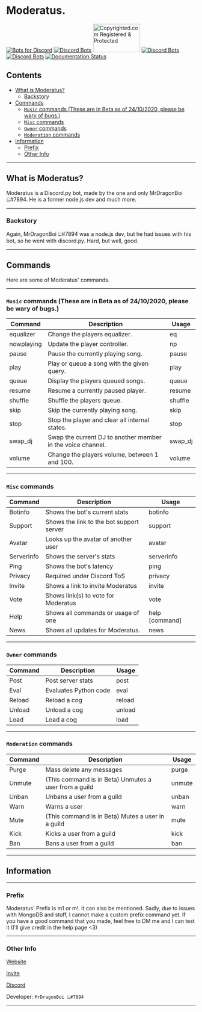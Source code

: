 # Moderatus.
[![Bots for Discord](https://botsfordiscord.com/api/bot/734822514894831639/widget?theme=dark)](https://botsfordiscord.com/bots/734822514894831639)
[![Discord Bots](https://top.gg/api/widget/734822514894831639.svg)](https://top.gg/bot/734822514894831639)
<a class="copyrighted-badge" title="Copyrighted.com Registered &amp; Protected" target="_blank" href="https://www.copyrighted.com/work/PNzs1xBr26qbIhXo"><img alt="Copyrighted.com Registered &amp; Protected" border="0" width="125" height="75" srcset="https://static.copyrighted.com/badges/125x75/06_2x.png 2x" src="https://static.copyrighted.com/badges/125x75/06.png" /></a>
[![Discord Bots](https://top.gg/api/widget/lib/734822514894831639.svg)](https://top.gg/bot/734822514894831639)
[![Discord Bots](https://top.gg/api/widget/status/734822514894831639.svg)](https://top.gg/bot/734822514894831639)
[![Documentation Status](https://readthedocs.org/projects/moderatus/badge/?version=latest)](https://moderatus.readthedocs.io/en/latest/?badge=latest)

## Contents

- [What is Moderatus?](#what-is-moderatus)
  * [Backstory](#backstory)
- [Commands](#commands)
  * [`Music` commands (These are in Beta as of 24/10/2020, please be wary of bugs.)](#music-commands)
  * [`Misc` commands](#misc-commands)
  * [`Owner` commands](#owner-commands)
  * [`Moderation` commands](#moderation-commands)
- [Information](#information)
  * [Prefix](#prefix)
  * [Other Info](#other-info)

--- 
## What is Moderatus?

Moderatus is a Discord.py bot, made by the one and only MrDragonBoi ඞ#7894. He is a former node.js dev and much more.

--- 
### Backstory

Again, MrDragonBoi ඞ#7894 was a node.js dev, but he had issues with his bot, so he went with discord.py. Hard, but well, good.

---
## Commands

Here are some of Moderatus' commands.

---

### `Music` commands (These are in Beta as of 24/10/2020, please be wary of bugs.)

|Command |                            Description                          |            Usage          |
|------------|-------------------------------------------------------------|---------------------------|
| equalizer  | Change the players equalizer.                               | eq <equalizer>          |               
| nowplaying | Update the player controller.                               | np                      |                 
| pause      | Pause the currently playing song.                           | pause                   |              
| play       | Play or queue a song with the given query.                  | play <query>            |     
| queue      | Display the players queued songs.                           | queue                   |              
| resume     | Resume a currently paused player.                           | resume                  |              
| shuffle    | Shuffle the players queue.                                  | shuffle                 |
| skip       | Skip the currently playing song.                            | skip                    |
| stop       | Stop the player and clear all internal states.              | stop                    |
| swap_dj    | Swap the current DJ to another member in the voice channel. | swap_dj <user>          |
| volume     | Change the players volume, between 1 and 100.               | volume <amount>         |

---

### `Misc` commands

|Command    |                Description               |         Usage         |
|-----------|------------------------------------------|-----------------------|
|Botinfo    | Shows the bot's current stats            |botinfo                |
|Support    | Shows the link to the bot support server |support                |
|Avatar	    | Looks up the avatar of another user      |avatar <user>          |
|Serverinfo | Shows the server's stats                 |serverinfo             |
|Ping	    | Shows the bot's latency                  |ping                   |
|Privacy    | Required under Discord ToS               |privacy                |
|Invite	    | Shows a link to invite Moderatus         |invite                 |
|Vote	    | Shows link(s) to vote for Moderatus      |vote                   |
|Help	    | Shows all commands or usage of one       |help [command]         |
|News       | Shows all updates for Moderatus.         |news                   |

---

### `Owner` commands

|Command |     Description       |     Usage    |
|--------|-----------------------|--------------|
|Post    |Post server stats      |post          |
|Eval    |Evaluates Python code  |eval <code>   |
|Reload  |Reload a cog           |reload <cog>  |
|Unload  |Unload a cog           |unload <cog>  |
|Load    |Load a cog             |load <cog>    |

---

### `Moderation` commands

|Command |                   Description                       |         Usage         |
|--------|-----------------------------------------------------|---------------|
|Purge	 |Mass delete any messages                             |purge <amount> |
|Unmute	 |(This command is in Beta) Unmutes a user from a guild|unmute <user>  |
|Unban	 |Unbans a user from a guild                           |unban <user>   |
|Warn	 |Warns a user                                         |warn <user>    |
|Mute	 |(This command is in Beta) Mutes a user in a guild    |mute <user>    |
|Kick	 |Kicks a user from a guild                            |kick <user>    |
|Ban	 |Bans a user from a guild                             |ban <user>     |

---
## Information

---

### Prefix

Moderatus' Prefix is m1 or m!. It can also be mentioned. Sadly, due to issues with MongoDB and stuff, I cannot make a custom prefix command yet. If you have a good command that you made, feel free to DM me and I can test it (I'll give credit in the help page <3)

---

### Other Info

[Website](https://moderatus.xyz)

[Invite](https://discord.com/oauth2/authorize?client_id=734822514894831639&permissions=2134240759&scope=bot)

[Discord](https://discord.gg/EyKqRNT)

Developer: `MrDragonBoi ඞ#7894`

---
